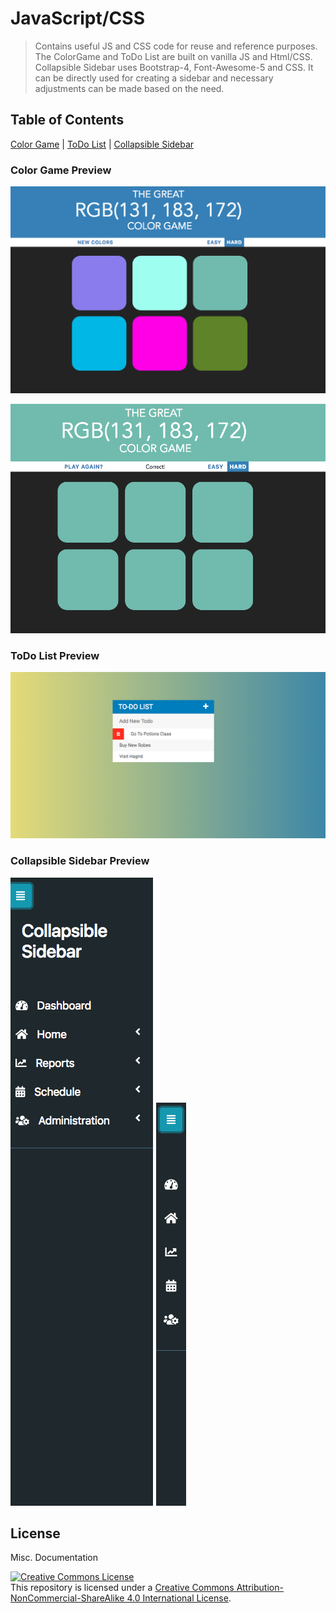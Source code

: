 # JavaScript/CSS 

> Contains useful JS and CSS code for reuse and reference purposes. The ColorGame and ToDo List are built on vanilla JS and Html/CSS. Collapsible Sidebar uses Bootstrap-4, Font-Awesome-5 and CSS. It can be directly used for creating a sidebar and necessary adjustments can be made based on the need.

## Table of Contents

[Color Game](#color-game-preview) | [ToDo List](#todo-list-preview) | [Collapsible Sidebar](#collapsible-sidebar-preview)

### Color Game Preview

![Tooltip for visually disabled](./images/ColorGame-Preview-1.png)


![Tooltip for visually disabled](./images/ColorGame-Win-Preview.png)


### ToDo List Preview

![Tooltip for visually disabled](./images/TodoList-Preview.png)


### Collapsible Sidebar Preview

![Tooltip for visually disabled](./images/sidebar.png)
![Tooltip for visually disabled](./images/collapsedSidebar.png)


## License
Misc. Documentation

<a rel="license" href="http://creativecommons.org/licenses/by-nc-sa/4.0/"><img alt="Creative Commons License" style="border-width:0" src="https://i.creativecommons.org/l/by-nc-sa/4.0/88x31.png" /></a><br /><span xmlns:dct="http://purl.org/dc/terms/" property="dct:title">This repository</span> is licensed under a <a rel="license" href="http://creativecommons.org/licenses/by-nc-sa/4.0/">Creative Commons Attribution-NonCommercial-ShareAlike 4.0 International License</a>.
